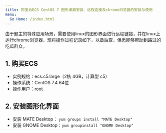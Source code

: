 ```yaml
---
title: 阿里云ECS CentOS 7 图形桌面安装、远程连接及chrome浏览器的安装与使用
menu:
  Go Home: /index.html
---
```


由于题主的特殊应用场景，需要使用linux的图形界面进行远程链接，并在linux上运行chrome浏览器，现将操作过程记录如下，以备后查，但愿能够帮助到路过的吃瓜群众。
<!-- more -->

## 1. 购买ECS

+ 实例规格：ecs.c5.large（2核 4GB，计算型 c5）
+ 操作系统：CentOS 7.4 64位
+ 操作用户：root

## 2. 安装图形化界面

+ 安装 MATE Desktop： `yum groups install "MATE Desktop"`
+ 安装 GNOME Desktop：`yum groupinstall "GNOME Desktop"`


